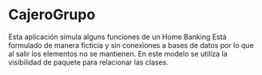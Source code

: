 # CajeroGrupo
Esta aplicación simula alguns funciones de un Home Banking
Está formulado de manera ficticia y sin conexiones a bases de datos por lo que al salir los elementos no se mantienen.
En este modelo se utiliza la visibilidad de paquete para relacionar las clases.

